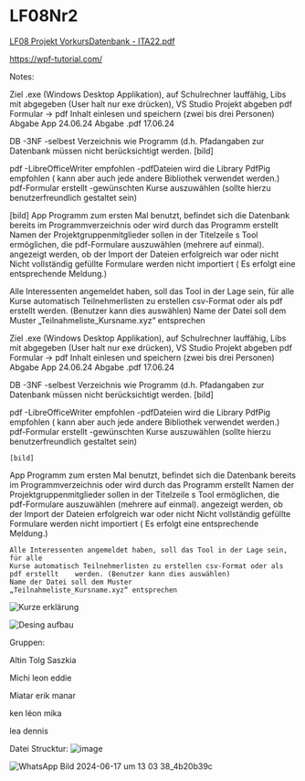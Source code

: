 # LF08Nr2
[LF08 Projekt VorkursDatenbank - ITA22.pdf](https://github.com/wikiPiki-ai/LF08Nr2/files/15293072/LF08.Projekt.VorkursDatenbank.-.ITA22.pdf)

https://wpf-tutorial.com/

Notes:


Ziel .exe (Windows Desktop Applikation), auf Schulrechner lauffähig, Libs mit abgegeben (User halt nur exe drücken), VS Studio Projekt abgeben pdf Formular -> pdf Inhalt einlesen und speichern (zwei bis drei Personen) Abgabe App 24.06.24 Abgabe .pdf 17.06.24

DB -3NF -selbest Verzeichnis wie Programm (d.h. Pfadangaben zur Datenbank müssen nicht berücksichtigt werden. [bild]

pdf -LibreOfficeWriter empfohlen -pdfDateien wird die Library PdfPig empfohlen ( kann aber auch jede andere Bibliothek verwendet werden.) pdf-Formular erstellt -gewünschten Kurse auszuwählen (sollte hierzu benutzerfreundlich gestaltet sein)

[bild]
App Programm zum ersten Mal benutzt, befindet sich die Datenbank bereits im Programmverzeichnis oder wird durch das Programm erstellt Namen der Projektgruppenmitglieder sollen in der Titelzeile s Tool ermöglichen, die pdf-Formulare auszuwählen (mehrere auf einmal). angezeigt werden, ob der Import der Dateien erfolgreich war oder nicht Nicht vollständig gefüllte Formulare werden nicht importiert ( Es erfolgt eine entsprechende Meldung.)

Alle Interessenten angemeldet haben, soll das Tool in der Lage sein, für alle
Kurse automatisch Teilnehmerlisten zu erstellen csv-Format oder als pdf erstellt 	werden. (Benutzer kann dies auswählen)
Name der Datei soll dem Muster
„Teilnahmeliste_Kursname.xyz“ entsprechen

Ziel .exe (Windows Desktop Applikation), auf Schulrechner lauffähig, 
Libs mit abgegeben (User halt nur exe drücken), VS Studio Projekt abgeben
pdf Formular -> pdf Inhalt einlesen und speichern (zwei bis drei Personen)
Abgabe App 24.06.24
Abgabe .pdf 17.06.24

DB
	-3NF
	-selbest Verzeichnis wie Programm (d.h. Pfadangaben zur
		Datenbank müssen nicht berücksichtigt werden.
	[bild]
	
pdf
	-LibreOfficeWriter empfohlen
	-pdfDateien wird die Library PdfPig empfohlen
	( kann aber auch jede andere Bibliothek
	verwendet werden.)
	pdf-Formular erstellt
	-gewünschten Kurse auszuwählen (sollte hierzu
	benutzerfreundlich gestaltet sein)

	[bild]
	
App
	Programm zum ersten Mal benutzt,
	befindet sich die Datenbank bereits im Programmverzeichnis oder wird durch das 	Programm erstellt
	Namen der Projektgruppenmitglieder sollen in der Titelzeile 
	s Tool ermöglichen, die pdf-Formulare auszuwählen
(mehrere auf einmal).
	angezeigt werden, ob der Import der Dateien erfolgreich war oder nicht
	Nicht vollständig gefüllte Formulare werden nicht importiert
	( Es erfolgt eine entsprechende Meldung.)
	
	Alle Interessenten angemeldet haben, soll das Tool in der Lage sein, für alle
	Kurse automatisch Teilnehmerlisten zu erstellen csv-Format oder als pdf erstellt 	werden. (Benutzer kann dies auswählen)
	Name der Datei soll dem Muster
	„Teilnahmeliste_Kursname.xyz“ entsprechen


![Kurze erklärung](https://github.com/wikiPiki-ai/LF08Nr2/assets/151629605/ffcf3d8b-316e-4afe-b3ba-ce23724f5492)


![Desing aufbau](https://github.com/wikiPiki-ai/LF08Nr2/assets/151629605/3f51e65b-0647-4d3b-8ca0-fff026cb8c5b)

 

Gruppen:

Altin Tolg Saszkia

Michi leon eddie

Miatar erik manar

ken léon mika

lea dennis

Datei Strucktur:
![image](https://github.com/wikiPiki-ai/LF08Nr2/assets/151629605/292d1db8-2d96-41c0-94f5-9824d6ca3b73)


![WhatsApp Bild 2024-06-17 um 13 03 38_4b20b39c](https://github.com/wikiPiki-ai/LF08Nr2/assets/151629605/45529eb1-9a13-45ab-9f19-40f4cb86adf8)


